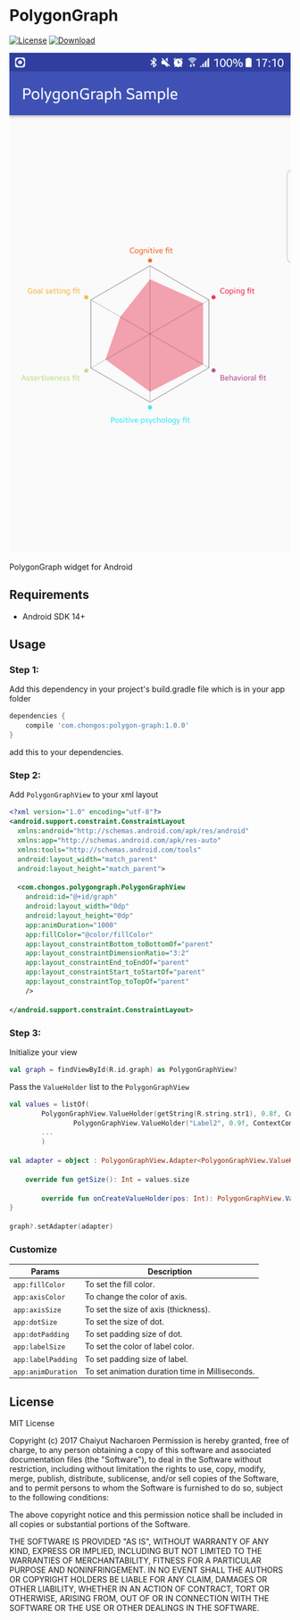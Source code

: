 # PolygonGraph
[![License](http://img.shields.io/badge/license-MIT-green.svg?style=flat)]()
[![Download](https://api.bintray.com/packages/chongos/PolygonGraph/polygon-graph/images/download.svg) ](https://bintray.com/chongos/PolygonGraph/polygon-graph/_latestVersion)

![ScreenShot](https://raw.githubusercontent.com/Chong-OS/PolygonGraph/master/screenshot.png)

PolygonGraph widget for Android

## Requirements
- Android SDK 14+

## Usage
### Step 1:
Add this dependency in your project's build.gradle file which is in your app folder
```Groovy
dependencies {
	compile 'com.chongos:polygon-graph:1.0.0'
}
```
add this to your dependencies.

### Step 2:
Add `PolygonGraphView` to your xml layout

```xml
<?xml version="1.0" encoding="utf-8"?>
<android.support.constraint.ConstraintLayout
  xmlns:android="http://schemas.android.com/apk/res/android"
  xmlns:app="http://schemas.android.com/apk/res-auto"
  xmlns:tools="http://schemas.android.com/tools"
  android:layout_width="match_parent"
  android:layout_height="match_parent">

  <com.chongos.polygongraph.PolygonGraphView
    android:id="@+id/graph"
    android:layout_width="0dp"
    android:layout_height="0dp"
    app:animDuration="1000"
    app:fillColor="@color/fillColor"
    app:layout_constraintBottom_toBottomOf="parent"
    app:layout_constraintDimensionRatio="3:2"
    app:layout_constraintEnd_toEndOf="parent"
    app:layout_constraintStart_toStartOf="parent"
    app:layout_constraintTop_toTopOf="parent"
    />

</android.support.constraint.ConstraintLayout>
```
### Step 3:
Initialize your view
```kotlin
val graph = findViewById(R.id.graph) as PolygonGraphView?
```

Pass the `ValueHolder` list to the `PolygonGraphView`
```kotlin
val values = listOf(
		PolygonGraphView.ValueHolder(getString(R.string.str1), 0.8f, ContextCompat.getColor(context, R.color.color1)),
                PolygonGraphView.ValueHolder("Label2", 0.9f, ContextCompat.getColor(context, R.color.color2)),
		...
		)

val adapter = object : PolygonGraphView.Adapter<PolygonGraphView.ValueHolder>() {

	override fun getSize(): Int = values.size

        override fun onCreateValueHolder(pos: Int): PolygonGraphView.ValueHolder = values[pos]
}
        
graph?.setAdapter(adapter)

```

### Customize

| Params  | Description |
| ------------- | ------------- |
| `app:fillColor`  | To set the fill color.  |
| `app:axisColor`  | To change the color of axis.  |
| `app:axisSize`  | To set the size of axis (thickness).  |
| `app:dotSize`  | To set the size of dot.  |
| `app:dotPadding`  | To set padding size of dot.  |
| `app:labelSize`  | To set the color of label color.  |
| `app:labelPadding`  | To set padding size of label.  |
| `app:animDuration` | To set animation duration time in Milliseconds. |



## License

MIT License

Copyright (c) 2017 Chaiyut Nacharoen
Permission is hereby granted, free of charge, to any person obtaining a copy
of this software and associated documentation files (the "Software"), to deal
in the Software without restriction, including without limitation the rights
to use, copy, modify, merge, publish, distribute, sublicense, and/or sell
copies of the Software, and to permit persons to whom the Software is
furnished to do so, subject to the following conditions:

The above copyright notice and this permission notice shall be included in all
copies or substantial portions of the Software.

THE SOFTWARE IS PROVIDED "AS IS", WITHOUT WARRANTY OF ANY KIND, EXPRESS OR
IMPLIED, INCLUDING BUT NOT LIMITED TO THE WARRANTIES OF MERCHANTABILITY,
FITNESS FOR A PARTICULAR PURPOSE AND NONINFRINGEMENT. IN NO EVENT SHALL THE
AUTHORS OR COPYRIGHT HOLDERS BE LIABLE FOR ANY CLAIM, DAMAGES OR OTHER
LIABILITY, WHETHER IN AN ACTION OF CONTRACT, TORT OR OTHERWISE, ARISING FROM,
OUT OF OR IN CONNECTION WITH THE SOFTWARE OR THE USE OR OTHER DEALINGS IN THE
SOFTWARE.
